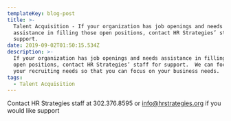 ```yaml
---
templateKey: blog-post
title: >-
  Talent Acquisition - If your organization has job openings and needs
  assistance in filling those open positions, contact HR Strategies’ staff for
  support.
date: 2019-09-02T01:50:15.534Z
description: >-
  If your organization has job openings and needs assistance in filling those
  open positions, contact HR Strategies’ staff for support.  We can focus on
  your recruiting needs so that you can focus on your business needs.
tags:
  - Talent Acquisition
---
```

Contact HR Strategies staff at 302.376.8595 or [info@hrstrategies.org](info@hrstrategies.org) if you would like support
